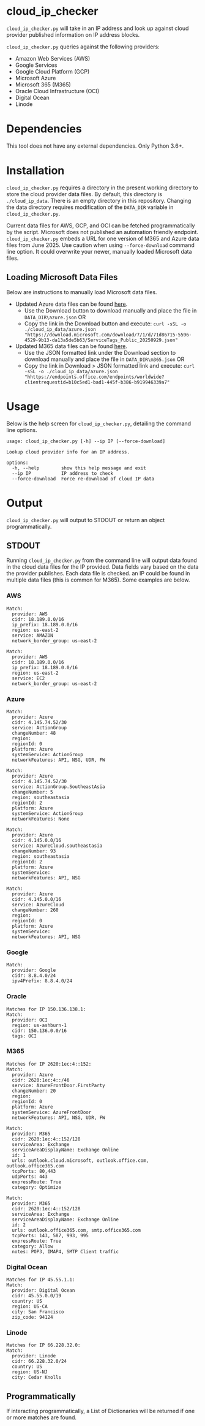 # cloud_ip_checker

`cloud_ip_checker.py` will take in an IP address and look up against cloud provider published information on IP address blocks. 

`cloud_ip_checker.py` queries against the following providers:

* Amazon Web Services (AWS)
* Google Services
* Google Cloud Platform (GCP)
* Microsoft Azure 
* Microsoft 365 (M365)
* Oracle Cloud Infrastructure (OCI)
* Digital Ocean
* Linode

# Dependencies

This tool does not have any external dependencies. Only Python 3.6+. 

# Installation

`cloud_ip_checker.py` requires a directory in the present working directory to store the cloud provider data files. By default, this directory is `./cloud_ip_data`. There is an empty directory in this repository. Changing the data directory requires modification of the `DATA_DIR` variable in `cloud_ip_checker.py`. 

Current data files for AWS, GCP, and OCI can be fetched programmatically by the script. Microsoft does not published an automation friendly endpoint. `cloud_ip_checker.py` embeds a URL for one version of M365 and Azure data files from June 2025. Use caution when using `--force-download` command line option. It could overwrite your newer, manually loaded Microsoft data files. 

## Loading Microsoft Data Files

Below are instructions to manually load Microsoft data files. 

* Updated Azure data files can be found [here](https://www.microsoft.com/en-us/download/details.aspx?id=56519). 
	* Use the Download button to download manually and place the file in `DATA_DIR\azure.json` OR
	* Copy the link in the Download button and execute: `curl -sSL -o ./cloud_ip_data/azure.json "https://download.microsoft.com/download/7/1/d/71d86715-5596-4529-9b13-da13a5de5b63/ServiceTags_Public_20250929.json"`
* Updated M365 data files can be found [here](https://learn.microsoft.com/en-us/microsoft-365/enterprise/urls-and-ip-address-ranges?view=o365-worldwide). 
	* Use the JSON formatted link under the Download section to download manually and place the file in `DATA_DIR\m365.json` OR
	* Copy the link in Download > JSON formatted link and execute: `curl -sSL -o ./cloud_ip_data/azure.json "hhttps://endpoints.office.com/endpoints/worldwide?clientrequestid=b10c5ed1-bad1-445f-b386-b919946339a7"`

# Usage

Below is the help screen for `cloud_ip_checker.py`, detailing the command line options. 

```
usage: cloud_ip_checker.py [-h] --ip IP [--force-download]

Lookup cloud provider info for an IP address.

options:
  -h, --help        show this help message and exit
  --ip IP           IP address to check
  --force-download  Force re-download of cloud IP data
```

# Output

`cloud_ip_checker.py` will output to STDOUT or return an object programmatically. 

## STDOUT

Running `cloud_ip_checker.py` from the command line will output data found in the cloud data files for the IP provided. Data fields vary based on the data the provider publishes. Each data file is checked. an IP could be found in multiple data files (this is common for M365). Some examples are below. 

### AWS

```
Match:
  provider: AWS
  cidr: 18.189.0.0/16
  ip_prefix: 18.189.0.0/16
  region: us-east-2
  service: AMAZON
  network_border_group: us-east-2

Match:
  provider: AWS
  cidr: 18.189.0.0/16
  ip_prefix: 18.189.0.0/16
  region: us-east-2
  service: EC2
  network_border_group: us-east-2
```

### Azure

```
Match:
  provider: Azure
  cidr: 4.145.74.52/30
  service: ActionGroup
  changeNumber: 48
  region:
  regionId: 0
  platform: Azure
  systemService: ActionGroup
  networkFeatures: API, NSG, UDR, FW

Match:
  provider: Azure
  cidr: 4.145.74.52/30
  service: ActionGroup.SoutheastAsia
  changeNumber: 5
  region: southeastasia
  regionId: 2
  platform: Azure
  systemService: ActionGroup
  networkFeatures: None

Match:
  provider: Azure
  cidr: 4.145.0.0/16
  service: AzureCloud.southeastasia
  changeNumber: 93
  region: southeastasia
  regionId: 2
  platform: Azure
  systemService:
  networkFeatures: API, NSG

Match:
  provider: Azure
  cidr: 4.145.0.0/16
  service: AzureCloud
  changeNumber: 260
  region:
  regionId: 0
  platform: Azure
  systemService:
  networkFeatures: API, NSG
```

### Google

```
Match:
  provider: Google
  cidr: 8.8.4.0/24
  ipv4Prefix: 8.8.4.0/24
```

### Oracle

```
Matches for IP 150.136.138.1:
Match:
  provider: OCI
  region: us-ashburn-1
  cidr: 150.136.0.0/16
  tags: OCI
```

### M365

```
Matches for IP 2620:1ec:4::152:
Match:
  provider: Azure
  cidr: 2620:1ec:4::/46
  service: AzureFrontDoor.FirstParty
  changeNumber: 20
  region:
  regionId: 0
  platform: Azure
  systemService: AzureFrontDoor
  networkFeatures: API, NSG, UDR, FW

Match:
  provider: M365
  cidr: 2620:1ec:4::152/128
  serviceArea: Exchange
  serviceAreaDisplayName: Exchange Online
  id: 1
  urls: outlook.cloud.microsoft, outlook.office.com, outlook.office365.com
  tcpPorts: 80,443
  udpPorts: 443
  expressRoute: True
  category: Optimize

Match:
  provider: M365
  cidr: 2620:1ec:4::152/128
  serviceArea: Exchange
  serviceAreaDisplayName: Exchange Online
  id: 2
  urls: outlook.office365.com, smtp.office365.com
  tcpPorts: 143, 587, 993, 995
  expressRoute: True
  category: Allow
  notes: POP3, IMAP4, SMTP Client traffic
```

### Digital Ocean

```
Matches for IP 45.55.1.1:
Match:
  provider: Digital Ocean
  cidr: 45.55.0.0/19
  country: US
  region: US-CA
  city: San Francisco
  zip_code: 94124
```

### Linode

```
Matches for IP 66.228.32.0:
Match:
  provider: Linode
  cidr: 66.228.32.0/24
  country: US
  region: US-NJ
  city: Cedar Knolls
```

## Programmatically

If interacting programmatically, a List of Dictionaries will be returned if one or more matches are found.
